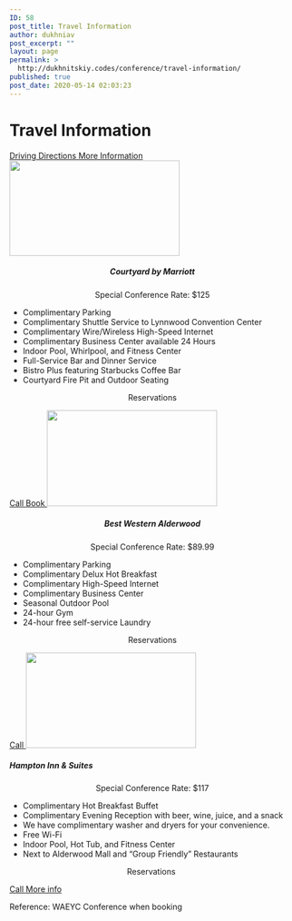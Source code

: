 ```yaml
---
ID: 58
post_title: Travel Information
author: dukhniav
post_excerpt: ""
layout: page
permalink: >
  http://dukhnitskiy.codes/conference/travel-information/
published: true
post_date: 2020-05-14 02:03:23
---
```

<h1>Travel Information</h1>		
		<a href="http://www.lynnwoodcc.com/directions.aspx" data-text="">
				Driving Directions
		</a>
		<a href="http://www.lynnwoodcc.com/ " data-text="">
				More Information
		</a>
										<img width="300" height="168" src="http://dukhnitskiy.codes/wp-content/uploads/2020/06/sealn-exterior-0030-hor-clsc-300x168.jpg" alt="" srcset="http://dukhnitskiy.codes/wp-content/uploads/2020/06/sealn-exterior-0030-hor-clsc-300x168.jpg 300w, http://dukhnitskiy.codes/wp-content/uploads/2020/06/sealn-exterior-0030-hor-clsc.jpg 768w" sizes="(max-width: 300px) 100vw, 300px" />											
		<h5 style="text-align: center;">Courtyard by Marriott</h5><p style="text-align: center;">Special Conference Rate: $125</p><ul><li>Complimentary Parking</li><li>Complimentary Shuttle Service to Lynnwood Convention Center</li><li>Complimentary Wire/Wireless High-Speed Internet</li><li>Complimentary Business Center available 24 Hours</li><li>Indoor Pool, Whirlpool, and Fitness Center</li><li>Full-Service Bar and Dinner Service</li><li>Bistro Plus featuring Starbucks Coffee Bar</li><li>Courtyard Fire Pit and Outdoor Seating</li></ul><p style="text-align: center;">Reservations</p>		
		<a href="tel:4256700500" data-text="Call 425-670-0500">
				Call
		</a>
		<a href="https://www.marriott.com/event-reservations/reservation-link.mi?id=1565226266673&amp;key=GRP&amp;app=resvlink" data-text="Reserve">
				Book
		</a>
										<img width="300" height="169" src="http://dukhnitskiy.codes/wp-content/uploads/2020/06/14329234-300x169.jpg" alt="" srcset="http://dukhnitskiy.codes/wp-content/uploads/2020/06/14329234-300x169.jpg 300w, http://dukhnitskiy.codes/wp-content/uploads/2020/06/14329234.jpg 768w" sizes="(max-width: 300px) 100vw, 300px" />											
		<h5 style="text-align: center;">Best Western Alderwood</h5><p style="text-align: center;">Special Conference Rate: $89.99</p><ul><li>Complimentary Parking</li><li>Complimentary Delux Hot Breakfast</li><li>Complimentary High-Speed Internet</li><li>Complimentary Business Center </li><li>Seasonal Outdoor Pool</li><li>24-hour Gym</li><li>24-hour free self-service Laundry</li></ul><p style="text-align: center;">Reservations</p>		
		<a href="tel:4257757600" data-text="Call 4257757600">
				Call
		</a>
										<img width="300" height="168" src="http://dukhnitskiy.codes/wp-content/uploads/2020/06/ezgif-3-568dd3a04744-300x168.jpg" alt="" srcset="http://dukhnitskiy.codes/wp-content/uploads/2020/06/ezgif-3-568dd3a04744-300x168.jpg 300w, http://dukhnitskiy.codes/wp-content/uploads/2020/06/ezgif-3-568dd3a04744.jpg 768w" sizes="(max-width: 300px) 100vw, 300px" />											
		<h5>Hampton Inn &amp; Suites</h5><p style="text-align: center;">Special Conference Rate: $117</p><ul><li>Complimentary Hot Breakfast Buffet</li><li>Complimentary Evening Reception with beer, wine, juice, and a snack</li><li>We have complimentary washer and dryers for your convenience.</li><li>Free Wi-Fi</li><li>Indoor Pool, Hot Tub, and Fitness Center</li><li>Next to Alderwood Mall and “Group Friendly” Restaurants</li></ul><p style="text-align: center;">Reservations </p>		
		<a href="tel:4257711888" data-text="Call 4257711888">
				Call
		</a>
		<a href="http://dukhnitskiy.codes/wp-content/uploads/2020/06/WAEYC-Conference-Booking-Instructions.pdf" data-text="More info">
				More info
		</a>
		<p>Reference: WAEYC Conference when booking</p>